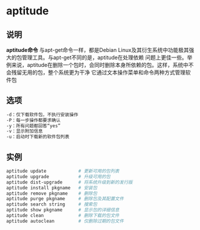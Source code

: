 # **aptitude**

## 说明

**aptitude命令** 与apt-get命令一样，都是Debian Linux及其衍生系统中功能极其强大的包管理工具。与apt-get不同的是，aptitude在处理依赖
问题上更佳一些。举例来说，aptitude在删除一个包时，会同时删除本身所依赖的包。这样，系统中不会残留无用的包，整个系统更为干净
它通过文本操作菜单和命令两种方式管理软件包

## 选项

```markdown
-d：仅下载软件包，不执行安装操作
-P：每一步操作都要求确认
-y：所有问题都回答“yes”
-v：显示附加信息
-u：启动时下载新的软件包列表
```

## 实例

```bash
aptitude update            # 更新可用的包列表
aptitude upgrade           # 升级可用的包
aptitude dist-upgrade      # 将系统升级到新的发行版
aptitude install pkgname   # 安装包
aptitude remove pkgname    # 删除包
aptitude purge pkgname     # 删除包及其配置文件
aptitude search string     # 搜索包
aptitude show pkgname      # 显示包的详细信息
aptitude clean             # 删除下载的包文件
aptitude autoclean         # 仅删除过期的包文件
```

